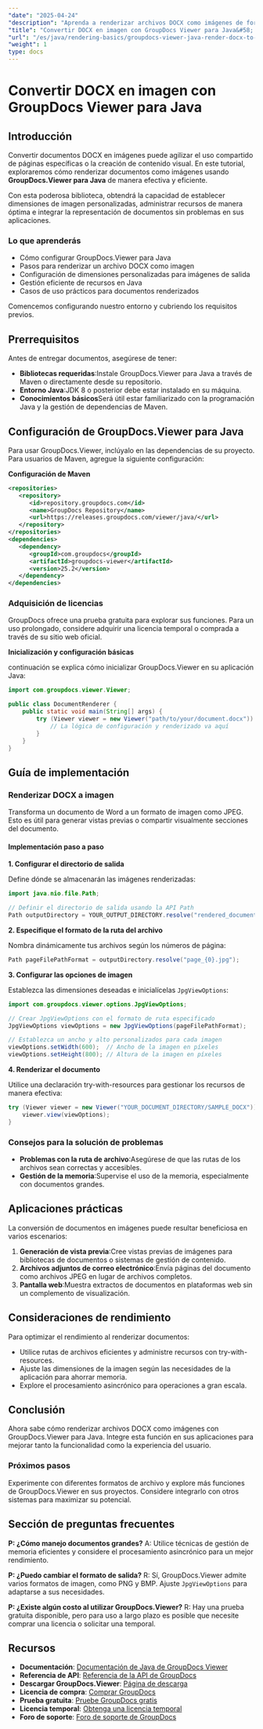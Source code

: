 ```yaml
---
"date": "2025-04-24"
"description": "Aprenda a renderizar archivos DOCX como imágenes de forma eficiente con GroupDocs Viewer para Java. Esta guía abarca la configuración y las aplicaciones prácticas."
"title": "Convertir DOCX en imagen con GroupDocs Viewer para Java&#58; una guía completa"
"url": "/es/java/rendering-basics/groupdocs-viewer-java-render-docx-to-image/"
"weight": 1
type: docs
---
```

# Convertir DOCX en imagen con GroupDocs Viewer para Java

## Introducción

Convertir documentos DOCX en imágenes puede agilizar el uso compartido de páginas específicas o la creación de contenido visual. En este tutorial, exploraremos cómo renderizar documentos como imágenes usando **GroupDocs.Viewer para Java** de manera efectiva y eficiente.

Con esta poderosa biblioteca, obtendrá la capacidad de establecer dimensiones de imagen personalizadas, administrar recursos de manera óptima e integrar la representación de documentos sin problemas en sus aplicaciones.

### Lo que aprenderás

- Cómo configurar GroupDocs.Viewer para Java
- Pasos para renderizar un archivo DOCX como imagen
- Configuración de dimensiones personalizadas para imágenes de salida
- Gestión eficiente de recursos en Java
- Casos de uso prácticos para documentos renderizados

Comencemos configurando nuestro entorno y cubriendo los requisitos previos.

## Prerrequisitos

Antes de entregar documentos, asegúrese de tener:

- **Bibliotecas requeridas**:Instale GroupDocs.Viewer para Java a través de Maven o directamente desde su repositorio.
- **Entorno Java**:JDK 8 o posterior debe estar instalado en su máquina.
- **Conocimientos básicos**Será útil estar familiarizado con la programación Java y la gestión de dependencias de Maven.

## Configuración de GroupDocs.Viewer para Java

Para usar GroupDocs.Viewer, inclúyalo en las dependencias de su proyecto. Para usuarios de Maven, agregue la siguiente configuración:

**Configuración de Maven**

```xml
<repositories>
   <repository>
      <id>repository.groupdocs.com</id>
      <name>GroupDocs Repository</name>
      <url>https://releases.groupdocs.com/viewer/java/</url>
   </repository>
</repositories>
<dependencies>
   <dependency>
      <groupId>com.groupdocs</groupId>
      <artifactId>groupdocs-viewer</artifactId>
      <version>25.2</version>
   </dependency>
</dependencies>
```

### Adquisición de licencias

GroupDocs ofrece una prueba gratuita para explorar sus funciones. Para un uso prolongado, considere adquirir una licencia temporal o comprada a través de su sitio web oficial.

**Inicialización y configuración básicas**

continuación se explica cómo inicializar GroupDocs.Viewer en su aplicación Java:

```java
import com.groupdocs.viewer.Viewer;

public class DocumentRenderer {
    public static void main(String[] args) {
        try (Viewer viewer = new Viewer("path/to/your/document.docx")) {
            // La lógica de configuración y renderizado va aquí
        }
    }
}
```

## Guía de implementación

### Renderizar DOCX a imagen

Transforma un documento de Word a un formato de imagen como JPEG. Esto es útil para generar vistas previas o compartir visualmente secciones del documento.

#### Implementación paso a paso

**1. Configurar el directorio de salida**

Define dónde se almacenarán las imágenes renderizadas:

```java
import java.nio.file.Path;

// Definir el directorio de salida usando la API Path
Path outputDirectory = YOUR_OUTPUT_DIRECTORY.resolve("rendered_document");
```

**2. Especifique el formato de la ruta del archivo**

Nombra dinámicamente tus archivos según los números de página:

```java
Path pageFilePathFormat = outputDirectory.resolve("page_{0}.jpg");
```

**3. Configurar las opciones de imagen**

Establezca las dimensiones deseadas e inicialícelas `JpgViewOptions`:

```java
import com.groupdocs.viewer.options.JpgViewOptions;

// Crear JpgViewOptions con el formato de ruta especificado
JpgViewOptions viewOptions = new JpgViewOptions(pageFilePathFormat);

// Establezca un ancho y alto personalizados para cada imagen
viewOptions.setWidth(600);  // Ancho de la imagen en píxeles
viewOptions.setHeight(800); // Altura de la imagen en píxeles
```

**4. Renderizar el documento**

Utilice una declaración try-with-resources para gestionar los recursos de manera efectiva:

```java
try (Viewer viewer = new Viewer("YOUR_DOCUMENT_DIRECTORY/SAMPLE_DOCX")) {
    viewer.view(viewOptions);
}
```

### Consejos para la solución de problemas

- **Problemas con la ruta de archivo**:Asegúrese de que las rutas de los archivos sean correctas y accesibles.
- **Gestión de la memoria**:Supervise el uso de la memoria, especialmente con documentos grandes.

## Aplicaciones prácticas

La conversión de documentos en imágenes puede resultar beneficiosa en varios escenarios:

1. **Generación de vista previa**:Cree vistas previas de imágenes para bibliotecas de documentos o sistemas de gestión de contenido.
2. **Archivos adjuntos de correo electrónico**:Envía páginas del documento como archivos JPEG en lugar de archivos completos.
3. **Pantalla web**:Muestra extractos de documentos en plataformas web sin un complemento de visualización.

## Consideraciones de rendimiento

Para optimizar el rendimiento al renderizar documentos:

- Utilice rutas de archivos eficientes y administre recursos con try-with-resources.
- Ajuste las dimensiones de la imagen según las necesidades de la aplicación para ahorrar memoria.
- Explore el procesamiento asincrónico para operaciones a gran escala.

## Conclusión

Ahora sabe cómo renderizar archivos DOCX como imágenes con GroupDocs.Viewer para Java. Integre esta función en sus aplicaciones para mejorar tanto la funcionalidad como la experiencia del usuario.

### Próximos pasos

Experimente con diferentes formatos de archivo y explore más funciones de GroupDocs.Viewer en sus proyectos. Considere integrarlo con otros sistemas para maximizar su potencial.

## Sección de preguntas frecuentes

**P: ¿Cómo manejo documentos grandes?**
A: Utilice técnicas de gestión de memoria eficientes y considere el procesamiento asincrónico para un mejor rendimiento.

**P: ¿Puedo cambiar el formato de salida?**
R: Sí, GroupDocs.Viewer admite varios formatos de imagen, como PNG y BMP. Ajuste `JpgViewOptions` para adaptarse a sus necesidades.

**P: ¿Existe algún costo al utilizar GroupDocs.Viewer?**
R: Hay una prueba gratuita disponible, pero para uso a largo plazo es posible que necesite comprar una licencia o solicitar una temporal.

## Recursos

- **Documentación**: [Documentación de Java de GroupDocs Viewer](https://docs.groupdocs.com/viewer/java/)
- **Referencia de API**: [Referencia de la API de GroupDocs](https://reference.groupdocs.com/viewer/java/)
- **Descargar GroupDocs.Viewer**: [Página de descarga](https://releases.groupdocs.com/viewer/java/)
- **Licencia de compra**: [Comprar GroupDocs](https://purchase.groupdocs.com/buy)
- **Prueba gratuita**: [Pruebe GroupDocs gratis](https://releases.groupdocs.com/viewer/java/)
- **Licencia temporal**: [Obtenga una licencia temporal](https://purchase.groupdocs.com/temporary-license/)
- **Foro de soporte**: [Foro de soporte de GroupDocs](https://forum.groupdocs.com/c/viewer/9)